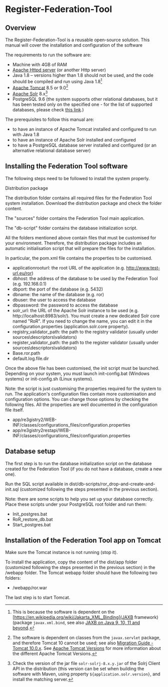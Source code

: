 # Register-Federation-Tool

## Overview
The Register-Federation-Tool is a reusable open-source solution.
This manual will cover the installation and configuration of the software

The requirements to run the software are:

* Machine with 4GB of RAM
* [Apache Httpd server](https://httpd.apache.org/) (or another Http server)
* Java 1.8 – versions higher than 1.8 should not be used, and the code should be compiled and run using Java 1.8[^note_java_8]
* [Apache Tomcat](https://tomcat.apache.org) 8.5 or 9.0[^note_apache_tomcat]
* [Apache Solr](https://solr.apache.org/) 8.x[^note_apache_solr]
* PostgreSQL 9.6 (the system supports other relational databases, but it has been tested only on the specified one - for the list of supported databases, please check [this link](https://wiki.eclipse.org/EclipseLink/FAQ/JPA).)

[^note_java_8]: This is because the software is dependent on the [https://en.wikipedia.org/wiki/Jakarta_XML_Binding](JAXB framework) (package `javax.xml.bind`, see also [JAXB on Java 9, 10, 11 and beyond](https://www.jesperdj.com/2018/09/30/jaxb-on-java-9-10-11-and-beyond/).
[^note_apache_solr]: Check the version of the jar file `solr-solrj-8.x.y.jar` of the Solrj Client API in the distribution (this version can be set when building the software with Maven, using property `${application.solr.version}`, and install the matching server.
[^note_apache_tomcat]: The software is dependent on classes from the `javax.servlet` package, and therefore Tomcat 10 cannot be used; see also [Migration Guide - Tomcat 10.0.x](https://tomcat.apache.org/migration-10.html). See [Apache Tomcat Versions](https://tomcat.apache.org/whichversion.html) for more information about the different Apache Tomcat Versions.

The prerequisites to follow this manual are:
* to have an instance of Apache Tomcat installed and configured to run with Java 1.8
* to have an instance of Apache Solr installed and configured
* to have a PostgreSQL database server installed and configured (or an alternative relational database server)

## Installing the Federation Tool software 

The following steps need to be followed to install the system properly. 

Distribution package 

The distribution folder contains all required files for the Federation Tool system installation. Download the distribution package and check the folder content. 

The "sources" folder contains the Federation Tool main application. 

The "db-script" folder contains the database initialization script. 

All the folders mentioned above contain files that must be customised for your environment. Therefore, the distribution package includes an automatic initialisation script that will prepare the files for the installation. 

In particular, the pom.xml file contains the properties to be customised. 

* applicationrooturl: the root URL of the application (e.g. http://www.test-url.eu/ror) 
* dbhost: the address of the database to be used by the Federation Tool (e.g. 192.168.0.1) 
* dbport: the port of the database (e.g. 5432) 
* dbname: the name of the database (e.g. ror) 
* dbuser: the user to access the database 
* dbpassword: the password to access the database 
* solr_url: the URL of the Apache Solr instance to be used (e.g. http://localhost:8983/solr/). You must create a new dedicated Solr core named "RoR". If you need to change the name, you can edit it in the configuration.properties (application.solr.core property). 
* registry_validator_path: the path to the registry validator (usually under sources\descriptors\validators) 
* register_validator_path: the path to the register validator (usually under sources\descriptors\validators) 
* Base.ror.path 
* default.log.file.dir 

Once the above file has been customised, the init script must be launched. Depending on your system, you must launch init-config.bat (Windows systems) or init-config.sh (Linux systems). 

Note: the script is just customising the properties required for the system to run. The application's configuration files contain more customisation and configuration options. You can change those options by checking the following files. All the properties are well documented in the configuration file itself. 

* app/re3gistry2/WEB-INF/classes/configurations_files/configuration.properties 
* app/re3gistry2restapi/WEB-INF/classes/configurations_files/configuration.properties 

## Database setup 

The first step is to run the database initialization script on the database created for the Federation Tool (if you do not have a database, create a new one). 

Run the SQL script available in dist/db-scripts/ror_drop-and-create-and-init.sql (customized following the steps presented in the previous section). 

Note: there are some scripts to help you set up your database correctly. Place these scripts under your PostgreSQL root folder and run them: 
* Init_postgres.bat 
* RoR_restore_db.bat 
* Start_postgres.bat 

## Installation of the Federation Tool app on Tomcat 

Make sure the Tomcat instance is not running (stop it). 

To install the application, copy the content of the dist/app folder (customized following the steps presented in the previous section) in the <tomcat-home>/webapp folder. The Tomcat webapp folder should have the following two folders: 

* <tomcat-home>/webapp/ror.war 

The last step is to start Tomcat. 
